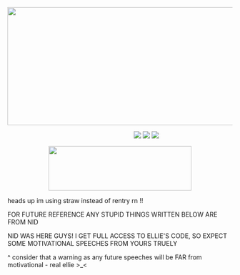 <p align="center">
  <img width="600" height="265" src="https://files.catbox.moe/h07bxe.png">
</p>


&emsp; &emsp;&emsp; &emsp; &emsp; &emsp; &emsp; &emsp; &emsp; &emsp; &emsp; &emsp; &emsp; &emsp; &emsp; &emsp; [<img src="https://files.catbox.moe/5pbvcu.png">](https://zoeazyonme.straw.page) [<img src="https://files.catbox.moe/0py9ku.png">](https://zoeazyonme.straw.page) [<img src="https://files.catbox.moe/3msaih.png">](https://pronouns.cc/@violyn)

<p align="center">
  <img width="320" height="100" src="https://spotify-github-profile.kittinanx.com/api/view?uid=cc7ruoqolcp0f2nf5f1txlivi&cover_image=true&theme=natemoo-re&show_offline=true&background_color=121212&interchange=false&bar_color_cover=true&bar_color=53b14f)](https://github.com/kittinan/spotify-github-profile)](https://spotify-github-profile.kittinanx.com/api/view?uid=cc7ruoqolcp0f2nf5f1txlivi&redirect=true)">
</p>

heads up im using straw instead of rentry rn !!

FOR FUTURE REFERENCE ANY STUPID THINGS WRITTEN BELOW ARE FROM NID

NID WAS HERE GUYS! I GET FULL ACCESS TO ELLIE'S CODE, SO EXPECT SOME MOTIVATIONAL SPEECHES FROM YOURS TRUELY

^ consider that a warning as any future speeches will be FAR from motivational - real ellie >_<
